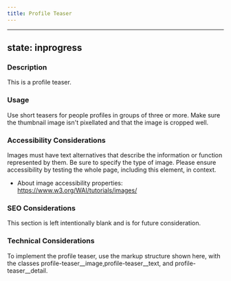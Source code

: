 ```yaml
---
title: Profile Teaser
---
```


---
state: inprogress
---

### Description
This is a profile teaser.

### Usage
Use short teasers for people profiles in groups of three or more. Make sure the thumbnail image isn't pixellated and that the image is cropped well.

### Accessibility Considerations
Images must have text alternatives that describe the information or function represented by them. Be sure to specify the type of image. Please ensure accessibility by testing the whole page, including this element, in context.

* About image accessibility properties: https://www.w3.org/WAI/tutorials/images/

### SEO Considerations
This section is left intentionally blank and is for future consideration.

### Technical Considerations
To implement the profile teaser, use the markup structure shown here, with the classes profile-teaser__image,profile-teaser__text, and profile-teaser__detail.
